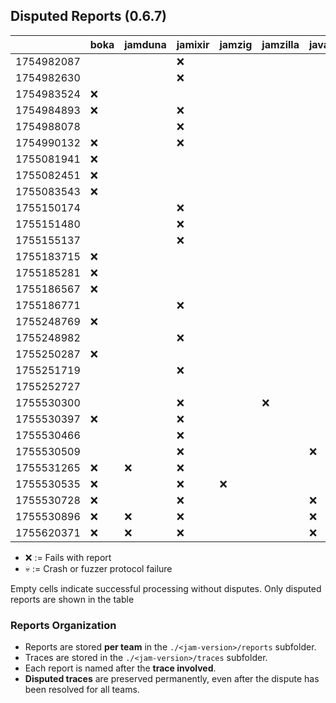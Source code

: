 ## Disputed Reports (0.6.7)

|            | boka | jamduna | jamixir | jamzig | jamzilla | javajam | spacejam | vinwolf |
|------------|------|---------|---------|--------|----------|---------|----------|---------|
| 1754982087 |      |         |   ❌    |        |          |         |          |         |
| 1754982630 |      |         |   ❌    |        |          |         |          |         |
| 1754983524 |  ❌  |         |         |        |          |         |          |         |
| 1754984893 |  ❌  |         |   ❌    |        |          |         |          |         |
| 1754988078 |      |         |   ❌    |        |          |         |          |         |
| 1754990132 |  ❌  |         |   ❌    |        |          |         |          |         |
| 1755081941 |  ❌  |         |         |        |          |         |          |         |
| 1755082451 |  ❌  |         |         |        |          |         |          |         |
| 1755083543 |  ❌  |         |         |        |          |         |          |         |
| 1755150174 |      |         |   ❌    |        |          |         |          |         |
| 1755151480 |      |         |   ❌    |        |          |         |          |         |
| 1755155137 |      |         |   ❌    |        |          |         |          |         |
| 1755183715 |  ❌  |         |         |        |          |         |          |         |
| 1755185281 |  ❌  |         |         |        |          |         |          |         |
| 1755186567 |  ❌  |         |         |        |          |         |          |         |
| 1755186771 |      |         |   ❌    |        |          |         |          |         |
| 1755248769 |  ❌  |         |         |        |          |         |          |         |
| 1755248982 |      |         |   ❌    |        |          |         |          |         |
| 1755250287 |  ❌  |         |         |        |          |         |          |         |
| 1755251719 |      |         |   ❌    |        |          |         |          |         |
| 1755252727 |      |         |         |        |          |         |          |         |
| 1755530300 |      |         |   ❌    |        |    ❌    |         |   ❌     |         |
| 1755530397 |  ❌  |         |   ❌    |        |          |         |          |         |
| 1755530466 |      |         |   ❌    |        |          |         |          |         |
| 1755530509 |      |         |   ❌    |        |          |   ❌    |          |         |
| 1755531265 |  ❌  |   ❌    |   ❌    |        |          |         |          |         |
| 1755530535 |  ❌  |         |   ❌    |   ❌   |          |         |   ❌     |         |
| 1755530728 |  ❌  |         |   ❌    |        |          |   ❌    |   ❌     |         |
| 1755530896 |  ❌  |   ❌    |   ❌    |        |          |   ❌    |   ❌     |         |
| 1755620371 |  ❌  |   ❌    |   ❌    |        |          |   ❌    |   ❌     |         |

* ❌ := Fails with report
* 💀 := Crash or fuzzer protocol failure

Empty cells indicate successful processing without disputes.
Only disputed reports are shown in the table

### Reports Organization

- Reports are stored **per team** in the `./<jam-version>/reports` subfolder.  
- Traces are stored in the `./<jam-version>/traces` subfolder.  
- Each report is named after the **trace involved**.
- **Disputed traces** are preserved permanently, even after the dispute has been resolved for all teams.  
